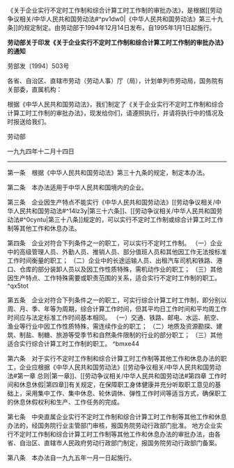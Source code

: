 《关于企业实行不定时工作制和综合计算工时工作制的审批办法》，是根据[[劳动争议相关/中华人民共和国劳动法#^pv1dw0|《中华人民共和国劳动法》第三十九条]]的规定制定。由劳动部于1994年12月14日发布，自1995年1月1日起施行。

**劳动部关于印发《关于企业实行不定时工作制和综合计算工时工作制的审批办法》的通知**

劳部发〔1994〕503号

各省、自治区、直辖市劳动（劳动人事）厅（局），计划单列市劳动局，国务院有关部委，直属机构：

根据《中华人民共和国劳动法》，我们制定了《关于企业实行不定时工作制和综合计算工时工作制的审批办法》，现发给你们，请遵照执行，并请将执行中的情况及时报送给我们。

劳动部

一九九四年十二月十四日
___
第一条　根据《中华人民共和国劳动法》第三十九条的规定，制定本办法。

第二条　本办法适用于中华人民共和国境内的企业。

第三条　企业因生产特点不能实行《中华人民共和国劳动法》[[劳动争议相关/中华人民共和国劳动法#^14lz3y|第三十六条]]、[[劳动争议相关/中华人民共和国劳动法#^0cyntu|第三十八条]]规定的，可以实行不定时工作制或综合计算工时工作制等其他工作和休息办法。

第四条　企业对符合下列条件之一的职工，可以实行不定时工作制。
（一）企业中的高级管理人员、外勤人员、推销人员、部分值班人员和其他因工作无法按标准工作时间衡量的职工；
（二）企业中的长途运输人员、出租汽车司机和铁路、港口、仓库的部分装卸人员以及因工作性质特殊，需机动作业的职工；
（三）其他因生产特点、工作特殊需要或职责范围的关系，适合实行不定时工作制的职工。 ^qx5tot

第五条　企业对符合下列条件之一的职工，可实行综合计算工时工作制，即分别以周、月、季、年等为周期，综合计算工作时间，但其平均日工作时间和平均周工作时间应与法定标准工作时间基本相同。
（一）交通、铁路、邮电、水运、航空、渔业等行业中因工作性质特殊，需连续作业的职工；
（二）地质及资源勘探、建筑、制盐、制糖、旅游等受季节和自然条件限制的行业的部分职工；
（三）其他适合实行综合计算工时工作制的职工。 ^bmxe44

第六条　对于实行不定时工作制和综合计算工时工作制等其他工作和休息办法的职工，企业应根据《中华人民共和国劳动法》[[劳动争议相关/中华人民共和国劳动法#第一章 总则|第一章]]、[[劳动争议相关/中华人民共和国劳动法#第四章 工作时间和休息休假|第四章]]有关规定，在保障职工身体健康并充分听取职工意见的基础上，采用集中工作、集中休息、轮休调休、弹性工作时间等适当方式，确保职工的休息休假权利和生产、工作任务的完成。

第七条　中央直属企业实行不定时工作制和综合计算工时工作制等其他工作和休息办法的，经国务院行业主管部门审核，报国务院劳动行政部门批准。
地方企业实行不定时工作制和综合计算工时工作制等其他工作和休息办法的审批办法，由各省、自治区、直辖市人民政府劳动行政部门制定，报国务院劳动行政部门备案。

第八条　本办法自一九九五年一月一日起施行。